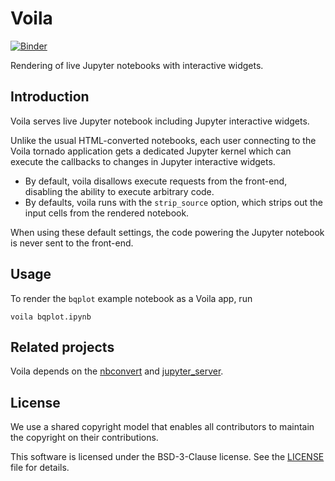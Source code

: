 Voila
=====

[![Binder](https://img.shields.io/badge/launch-binder-brightgreen.svg)](https://mybinder.org/v2/gh/QuantStack/voila/master?urlpath=voila/tree/notebooks)

Rendering of live Jupyter notebooks with interactive widgets.

Introduction
------------

Voila serves live Jupyter notebook including Jupyter interactive widgets.

Unlike the usual HTML-converted notebooks, each user connecting to the Voila
tornado application gets a dedicated Jupyter kernel which can execute the
callbacks to changes in Jupyter interactive widgets.

- By default, voila disallows execute requests from the front-end, disabling
  the ability to execute arbitrary code.
- By defaults, voila runs with the `strip_source` option, which strips out the
  input cells from the rendered notebook.

When using these default settings, the code powering the Jupyter notebook is
never sent to the front-end.

Usage
-----

To render the `bqplot` example notebook as a Voila app, run

```
voila bqplot.ipynb
```

Related projects
----------------

Voila depends on the [nbconvert](https://github.com/jupyter/nbconvert) and
[jupyter_server](https://github.com/jupyter/jupyter_server/).

License
-------

We use a shared copyright model that enables all contributors to maintain the
copyright on their contributions.

This software is licensed under the BSD-3-Clause license. See the
[LICENSE](LICENSE) file for details.

